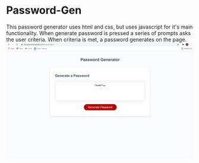 # Password-Gen
This password generator uses html and css, but uses javascript for it's main functionality. When generate password is pressed a series of prompts asks the user criteria. When criteria is met, a password generates on the page.
![Website image](assets/images/pass-gen-website.png)
